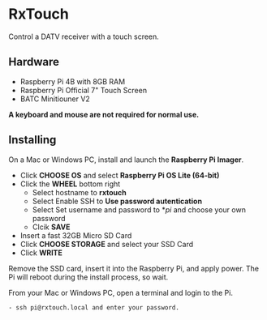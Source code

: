 # RxTouch

Control a DATV receiver with a touch screen.

## Hardware

- Raspberry Pi 4B with 8GB RAM
- Raspberry Pi Official 7" Touch Screen
- BATC Minitiouner V2

**A keyboard and mouse are not required for normal use.**

## Installing

On a Mac or Windows PC, install and launch the **Raspberry Pi Imager**.

- Click **CHOOSE OS** and select **Raspberry Pi OS Lite (64-bit)**
- Click the **WHEEL** bottom right
    - Select hostname to **rxtouch**
    - Select Enable SSH to **Use password autentication**
    - Select Set username and password to **pi* and choose your own password
    - Clcik **SAVE**
- Insert a fast 32GB Micro SD Card
- Click **CHOOSE STORAGE** and select your SSD Card
- Click **WRITE**

Remove the SSD card, insert it into the Raspberry Pi, and apply power.  The Pi will reboot during the install process, so wait.

From your Mac or Windows PC, open a terminal and login to the Pi.

    - ssh pi@rxtouch.local and enter your password.


